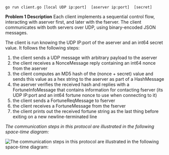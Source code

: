`go run client.go [local UDP ip:port]  [aserver ip:port]  [secret]`

**Problem 1 Description**
Each client implements a sequential control flow, interacting with aserver first, and later with the fserver. The client communicates with both servers over UDP, using binary-encoded JSON messages.

The client is run knowing the UDP IP:port of the aserver and an int64 secret value. It follows the following steps:

1. the client sends a UDP message with arbitrary payload to the aserver
2. the client receives a NonceMessage reply containing an int64 nonce from the aserver
3. the client computes an MD5 hash of the (nonce + secret) value and sends this value as a hex string to the aserver as part of a HashMessage
4. the aserver verifies the received hash and replies with a FortuneInfoMessage that contains information for contacting fserver (its UDP IP:port and an int64 fortune nonce to use when connecting to it)
5. the client sends a FortuneReqMessage to fserver
6. the client receives a FortuneMessage from the fserver
7. the client prints out the received fortune string as the last thing before exiting on a new newline-terminated line

*The communication steps in this protocol are illustrated in the following space-time diagram:*

![*The communication steps in this protocol are illustrated in the following space-time diagram:*](http://www.cs.ubc.ca/~bestchai/teaching/cs416_2015w2/assign1/assign1-proto.jpg)
